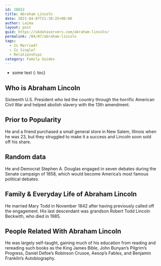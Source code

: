 ```yaml
---
id: 18652
title: Abraham Lincoln
date: 2021-04-07T21:39:25+00:00
author: Laima
layout: post
guid: https://ukdataservers.com/abraham-lincoln/
permalink: /04/07/abraham-lincoln
tags:
  - Is Married?
  - Is Single?
  - Relationships
category: Family Guides
---
```


* some text
{: toc}


## Who is Abraham Lincoln
                  
                  
                  
Sixteenth U.S. President who led the country through the horrific American Civil War and helped abolish slavery with the 13th amendment.
                  
              
            
              
            
                
                
                
## Prior to Popularity
                  
                  
                  
He and a friend purchased a small general store in New Salem, Illinois when he was 23, but they struggled to make it a success and Lincoln soon sold off his share.
                  
              
            
              
            
                
                
                
## Random data
                  
                  
                  
He and Democrat Stephen A. Douglas engaged in seven debates during the Senate campaign of 1858, which would become America&#8217;s most famous political debates.
                  
              
            
              
            
                
                
                
## Family & Everyday Life of Abraham Lincoln
                  
                  
                  
He married Mary Todd in November 1842 after having previously called off the engagement. His last descendant was grandson Robert Todd Lincoln Beckwith, who died in 1985.
                  
              
            
              
            
                
                
                
## People Related With Abraham Lincoln
                  
                  
                  
He was largely self-taught, gaining much of his education from reading and rereading such books as the King James Bible, John Bunyan&#8217;s Pilgrim&#8217;s Progress, Daniel Defoe&#8217;s Robinson Crusoe, Aesop&#8217;s Fables, and Benjamin Franklin&#8217;s Autobiography.
                  
              
            
              
            
                
              
            
              
              
            
            
              
            
          
          
          